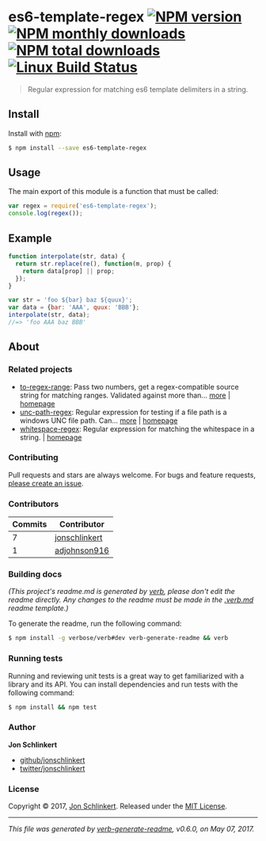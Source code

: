 # es6-template-regex [![NPM version](https://img.shields.io/npm/v/es6-template-regex.svg?style=flat)](https://www.npmjs.com/package/es6-template-regex) [![NPM monthly downloads](https://img.shields.io/npm/dm/es6-template-regex.svg?style=flat)](https://npmjs.org/package/es6-template-regex) [![NPM total downloads](https://img.shields.io/npm/dt/es6-template-regex.svg?style=flat)](https://npmjs.org/package/es6-template-regex) [![Linux Build Status](https://img.shields.io/travis/regexhq/es6-template-regex.svg?style=flat&label=Travis)](https://travis-ci.org/regexhq/es6-template-regex)

> Regular expression for matching es6 template delimiters in a string.

## Install

Install with [npm](https://www.npmjs.com/):

```sh
$ npm install --save es6-template-regex
```

## Usage

The main export of this module is a function that must be called:

```js
var regex = require('es6-template-regex');
console.log(regex());
```

## Example

```js
function interpolate(str, data) {
  return str.replace(re(), function(m, prop) {
    return data[prop] || prop;
  });
}

var str = 'foo ${bar} baz ${quux}';
var data = {bar: 'AAA', quux: 'BBB'};
interpolate(str, data);
//=> 'foo AAA baz BBB'
```

## About

### Related projects

* [to-regex-range](https://www.npmjs.com/package/to-regex-range): Pass two numbers, get a regex-compatible source string for matching ranges. Validated against more than… [more](https://github.com/micromatch/to-regex-range) | [homepage](https://github.com/micromatch/to-regex-range "Pass two numbers, get a regex-compatible source string for matching ranges. Validated against more than 2.78 million test assertions.")
* [unc-path-regex](https://www.npmjs.com/package/unc-path-regex): Regular expression for testing if a file path is a windows UNC file path. Can… [more](https://github.com/regexhq/unc-path-regex) | [homepage](https://github.com/regexhq/unc-path-regex "Regular expression for testing if a file path is a windows UNC file path. Can also be used as a component of another regexp via the `.source` property.")
* [whitespace-regex](https://www.npmjs.com/package/whitespace-regex): Regular expression for matching the whitespace in a string. | [homepage](https://github.com/regexps/whitespace-regex "Regular expression for matching the whitespace in a string.")

### Contributing

Pull requests and stars are always welcome. For bugs and feature requests, [please create an issue](../../issues/new).

### Contributors

| **Commits** | **Contributor** | 
| --- | --- |
| 7 | [jonschlinkert](https://github.com/jonschlinkert) |
| 1 | [adjohnson916](https://github.com/adjohnson916) |

### Building docs

_(This project's readme.md is generated by [verb](https://github.com/verbose/verb-generate-readme), please don't edit the readme directly. Any changes to the readme must be made in the [.verb.md](.verb.md) readme template.)_

To generate the readme, run the following command:

```sh
$ npm install -g verbose/verb#dev verb-generate-readme && verb
```

### Running tests

Running and reviewing unit tests is a great way to get familiarized with a library and its API. You can install dependencies and run tests with the following command:

```sh
$ npm install && npm test
```

### Author

**Jon Schlinkert**

* [github/jonschlinkert](https://github.com/jonschlinkert)
* [twitter/jonschlinkert](https://twitter.com/jonschlinkert)

### License

Copyright © 2017, [Jon Schlinkert](https://github.com/jonschlinkert).
Released under the [MIT License](LICENSE).

***

_This file was generated by [verb-generate-readme](https://github.com/verbose/verb-generate-readme), v0.6.0, on May 07, 2017._